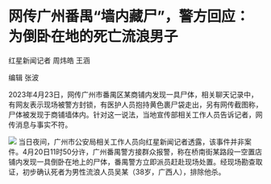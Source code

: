 # 网传广州番禺“墙内藏尸”，警方回应：为倒卧在地的死亡流浪男子

红星新闻记者 周炜皓 王涵

编辑 张波

2023年4月23日，网传广州市番禺区某商铺内发现一具尸体，相关聊天记录中，有网友表示现场被警方封锁，有医护人员抱持黄色裹尸袋走出，另有网传截图称，尸体被发现于商铺墙体内。针对这一说法，当地宣传部相关工作人员告诉记者，网传消息与事实不符。

![](https://inews.gtimg.com/om_bt/Ox29iicp-ix0XFuS6ZYH3tZ91BvyAeVzWOTTuSxy3aK_AAA/1000)
当日夜间，广州市公安局相关工作人员向红星新闻记者透露，该事件并非案件。4月20日11时50分许，广州番禺警方接群众报警，称在桥南街某路段一空置店铺内发现一具倒卧在地上的尸体，番禺警方立即派员赶赴现场处置。经现场勘查取证，初步确认死者为男性流浪人员吴某（38岁，广西人），排除他杀。

